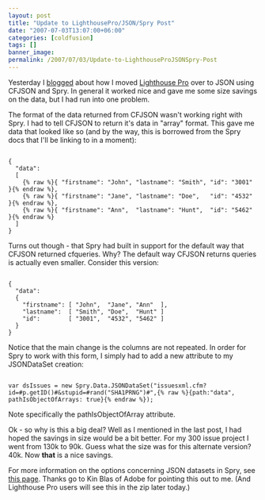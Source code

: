 ```yaml
---
layout: post
title: "Update to LighthousePro/JSON/Spry Post"
date: "2007-07-03T13:07:00+06:00"
categories: [coldfusion]
tags: []
banner_image: 
permalink: /2007/07/03/Update-to-LighthouseProJSONSpry-Post
---
```


Yesterday I <a href="http://www.raymondcamden.com/index.cfm/2007/7/2/Case-Study--Moving-to-Spry-15-and-JSON-for-Lighthouse-Pro">blogged</a> about how I moved <a href="http://lighthousepro.riaforge.org">Lighthouse Pro</a> over to JSON using CFJSON and Spry. In general it worked nice and gave me some size savings on the data, but I had run into one problem.

The format of the data returned from CFJSON wasn't working right with Spry. I had to tell CFJSON to return it's data in "array" format. This gave me data that looked like so (and by the way, this is borrowed from the Spry docs that I'll be linking to in a moment):

<code>
{
  "data":
  [
    {% raw %}{ "firstname": "John", "lastname": "Smith", "id": "3001" }{% endraw %},
    {% raw %}{ "firstname": "Jane", "lastname": "Doe",   "id": "4532" }{% endraw %},
    {% raw %}{ "firstname": "Ann",  "lastname": "Hunt",  "id": "5462" }{% endraw %}
  ]
}
</code>

Turns out though - that Spry had built in support for the default way that CFJSON returned cfqueries. Why? The default way CFJSON returns queries is actually even smaller. Consider this version:

<code>
{
  "data":
  {
    "firstname": [ "John",  "Jane", "Ann"  ],
    "lastname":  [ "Smith", "Doe",  "Hunt" ]
    "id":        [ "3001",  "4532", "5462" ]
  }
}
</code>

Notice that the main change is the columns are not repeated.  In order for Spry to work with this form, I simply had to add a new attribute to my JSONDataSet creation:

<code>
var dsIssues = new Spry.Data.JSONDataSet("issuesxml.cfm?id=#p.getID()#&stupid=#rand("SHA1PRNG")#",{% raw %}{path:"data", pathIsObjectOfArrays: true}{% endraw %});
</code>

Note specifically the pathIsObjectOfArray attribute.

Ok - so why is this a big deal? Well as I mentioned in the last post, I had hoped the savings in size would be a bit better. For my 300 issue project I went from 130k to 90k. Guess what the size was for this alternate version? 40k. Now <b>that</b> is a nice savings.

For more information on the options concerning JSON datasets in Spry, see <a href="http://labs.adobe.com/technologies/spry/articles/data_api/apis/json_dataset.html#constructor">this page</a>. Thanks go to Kin Blas of Adobe for pointing this out to me. (And Lighthouse Pro users will see this in the zip later today.)
